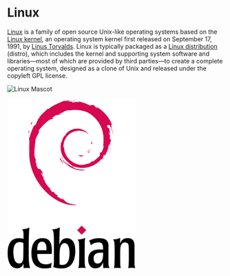# Linux
[Linux](https://en.wikipedia.org/wiki/Linux) is a family of open source Unix-like operating systems based on the [Linux kernel](https://en.wikipedia.org/wiki/Linux_kernel), an operating system kernel first released on September 17, 1991, by [Linus Torvalds](https://en.wikipedia.org/wiki/Linus_Torvalds). Linux is typically packaged as a [Linux distribution](https://en.wikipedia.org/wiki/Linux_distribution) (distro), which includes the kernel and supporting system software and libraries—most of which are provided by third parties—to create a complete operating system, designed as a clone of Unix and released under the copyleft GPL license.

![Linux Mascot](https://pbs.twimg.com/profile_images/1216459377512796162/C1Rh4Vax_400x400.jpg)

![Debian](Debian_logo.png)